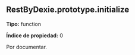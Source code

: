 ## RestByDexie.prototype.initialize

**Tipo:** function

**Índice de propiedad:** 0

Por documentar.



